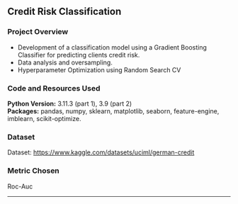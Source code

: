 ## Credit Risk Classification

### Project Overview
* Development of a classification model using a Gradient Boosting Classifier for predicting clients credit risk.
* Data analysis and oversampling.
* Hyperparameter Optimization using Random Search CV

### Code and Resources Used 
**Python Version:** 3.11.3 (part 1), 3.9 (part 2)  
**Packages:** pandas, numpy, sklearn, matplotlib, seaborn, feature-engine, imblearn, scikit-optimize.

### Dataset
Dataset: https://www.kaggle.com/datasets/uciml/german-credit

### Metric Chosen 
Roc-Auc



---